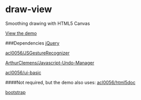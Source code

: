 draw-view
=========

Smoothing drawing with HTML5 Canvas

[View the demo](http://practicube.com/draw/index.html)

###Dependencies
[jQuery](http://jquery.com/download/)

[acl0056/JSGestureRecognizer](https://github.com/acl0056/JSGestureRecognizer)

[ArthurClemens/Javascript-Undo-Manager](https://github.com/ArthurClemens/Javascript-Undo-Manager)

[acl0056/ui-basic](https://github.com/acl0056/ui-basic)

####Not required, but the demo also uses:
[acl0056/html5doc](https://github.com/acl0056/html5doc)

[bootstrap](http://twitter.github.io/bootstrap/index.html)
